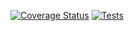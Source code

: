 [![Coverage Status](https://coveralls.io/repos/github/alu0101254678/ull-esit-inf-dsi-20-21-mod04-alu0101254678/badge.svg?branch=master)](https://coveralls.io/github/alu0101254678/ull-esit-inf-dsi-20-21-mod04-alu0101254678?branch=master) [![Tests](https://github.com/alu0101254678/ull-esit-inf-dsi-20-21-mod04-alu0101254678/actions/workflows/node.js.yml/badge.svg)](https://github.com/alu0101254678/ull-esit-inf-dsi-20-21-mod04-alu0101254678/actions/workflows/node.js.yml)